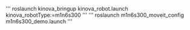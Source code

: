 '''
roslaunch kinova_bringup kinova_robot.launch kinova_robotType:=m1n6s300
'''
'''
roslaunch m1n6s300_moveit_config m1n6s300_demo.launch
'''

